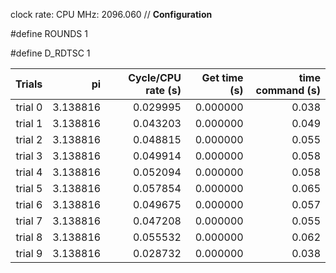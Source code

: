 clock rate:
CPU MHz:             2096.060
// **Configuration**

#define ROUNDS 1

#define D_RDTSC 1

| Trials | pi | Cycle/CPU rate (s) | Get time (s) | time command (s) |
|-:|-:|-:|-:|-:|
| trial 0 |  3.138816 | 0.029995 | 0.000000 | 0.038 |
| trial 1 |  3.138816 | 0.043203 | 0.000000 | 0.049 |
| trial 2 |  3.138816 | 0.048815 | 0.000000 | 0.055 |
| trial 3 |  3.138816 | 0.049914 | 0.000000 | 0.058 |
| trial 4 |  3.138816 | 0.052094 | 0.000000 | 0.058 |
| trial 5 |  3.138816 | 0.057854 | 0.000000 | 0.065 |
| trial 6 |  3.138816 | 0.049675 | 0.000000 | 0.057 |
| trial 7 |  3.138816 | 0.047208 | 0.000000 | 0.055 |
| trial 8 |  3.138816 | 0.055532 | 0.000000 | 0.062 |
| trial 9 |  3.138816 | 0.028732 | 0.000000 | 0.038 |
